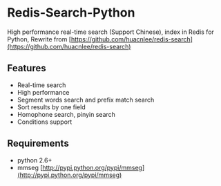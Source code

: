 # Redis-Search-Python

High performance real-time search (Support Chinese), index in Redis for Python, Rewrite from [https://github.com/huacnlee/redis-search](https://github.com/huacnlee/redis-search)

## Features

* Real-time search
* High performance
* Segment words search and prefix match search
* Sort results by one field
* Homophone search, pinyin search
* Conditions support

## Requirements

* python 2.6+
* mmseg [http://pypi.python.org/pypi/mmseg](http://pypi.python.org/pypi/mmseg)
